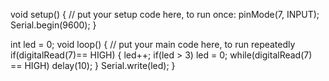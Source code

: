 void setup() {
  // put your setup code here, to run once:
  pinMode(7, INPUT);
  Serial.begin(9600);
}

int led = 0;
void loop() {
  // put your main code here, to run repeatedly
  if(digitalRead(7)== HIGH) {
    led++;
    if(led > 3) led = 0;
    while(digitalRead(7) == HIGH) delay(10);
  }
  Serial.write(led);
}
